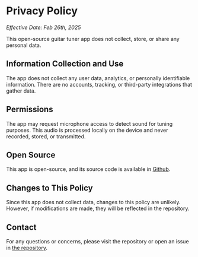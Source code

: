 # Privacy Policy

_Effective Date: Feb 26th, 2025_

This open-source guitar tuner app does not collect, store, or share any personal data.

## Information Collection and Use

The app does not collect any user data, analytics, or personally identifiable information. There are no accounts, tracking, or third-party integrations that gather data.

## Permissions

The app may request microphone access to detect sound for tuning purposes. This audio is processed locally on the device and never recorded, stored, or transmitted.

## Open Source

This app is open-source, and its source code is available in [Github](https://github.com/DonBraulio/tuneo).

## Changes to This Policy

Since this app does not collect data, changes to this policy are unlikely. However, if modifications are made, they will be reflected in the repository.

## Contact

For any questions or concerns, please visit the repository or open an issue in [the repository](https://github.com/DonBraulio/tuneo).
